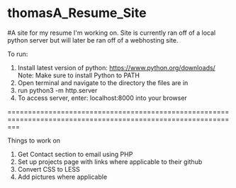 # thomasA_Resume_Site
#A site for my resume I'm working on. 
Site is currently ran off of a local python server but will later be ran off of a webhosting site. 

To run: 
1. Install latest version of python: https://www.python.org/downloads/
Note: Make sure to install Python to PATH
2. Open terminal and navigate to the directory the files are in
3. run python3 -m http.server
4. To access server, enter: localhost:8000 into your browser

===============================================================================================================

Things to work on 
1. Get Contact section to email using PHP 
2. Set up projects page with links where applicable to their github 
3. Convert CSS to LESS
4. Add pictures where applicable
